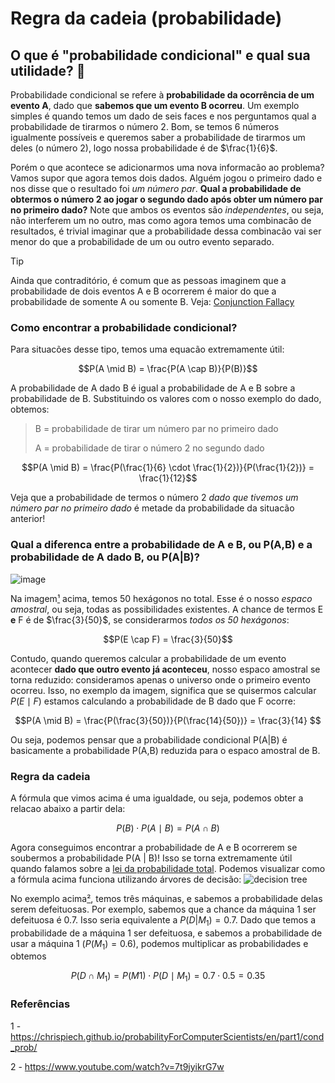 # Regra da cadeia (probabilidade)

## O que é "probabilidade condicional" e qual sua utilidade? 🎲

Probabilidade condicional se refere à **probabilidade da ocorrência de um evento A**, dado que **sabemos que um evento B ocorreu**. Um exemplo simples é quando temos um dado de seis faces e nos perguntamos qual a probabilidade de tirarmos o número 2. Bom, se temos 6 números igualmente possíveis e queremos saber a probabilidade de tirarmos um deles (o número 2), logo nossa probabilidade é de $\frac{1}{6}$. 

Porém o que acontece se adicionarmos uma nova informacão ao problema? Vamos supor que agora temos dois dados. Alguém jogou o primeiro dado e nos disse que o resultado foi *um número par*.
**Qual a probabilidade de obtermos o número 2 ao jogar o segundo dado após obter um número par no primeiro dado?** Note que ambos os eventos são *independentes*, ou seja, não interferem um no outro, mas como agora temos uma combinacão de resultados, é trivial imaginar que a probabilidade dessa combinacão vai ser menor do que a probabilidade de um ou outro evento separado. 

> [!TIP]  
> Ainda que contraditório, é comum que as pessoas imaginem que a probabilidade de dois eventos A e B ocorrerem é maior do que a probabilidade de somente A ou somente B. Veja: [Conjunction Fallacy](https://en.wikipedia.org/wiki/Conjunction_fallacy)

### Como encontrar a probabilidade condicional?
Para situacões desse tipo, temos uma equacão extremamente útil:
```math
P(A \mid B) = \frac{P(A \cap B)}{P(B)}
```
A probabilidade de A dado B é igual a probabilidade de A e B sobre a probabilidade de B.
Substituindo os valores com o nosso exemplo do dado, obtemos:

> B = probabilidade de tirar um número par no primeiro dado
> 
> A = probabilidade de tirar o número 2 no segundo dado

```math
P(A \mid B) = \frac{P(\frac{1}{6} \cdot \frac{1}{2})}{P(\frac{1}{2})} = \frac{1}{12}
```
Veja que a probabilidade de termos o número 2 _dado que tivemos um número par no primeiro dado_ é metade da probabilidade da situacão anterior!

### Qual a diferenca entre a probabilidade de A e B, ou P(A,B) e a probabilidade de A dado B, ou P(A|B)?
![image](https://github.com/user-attachments/assets/d36db160-ad59-465f-b08d-a4f45c633e54) 

Na imagem[¹](https://chrispiech.github.io/probabilityForComputerScientists/en/part1/cond_prob/) acima, temos 50 hexágonos no total. Esse é o nosso _espaco amostral_, ou seja, todas as possibilidades existentes. A chance de termos E **e** F é de $\frac{3}{50}$, se considerarmos _todos os 50 hexágonos_:
```math
P(E \cap F) = \frac{3}{50}
```
Contudo, quando queremos calcular a probabilidade de um evento acontecer **dado que outro evento já aconteceu**, nosso espaco amostral se torna reduzido: consideramos apenas o universo onde o primeiro evento ocorreu. Isso, no exemplo da imagem, significa que se quisermos calcular $P(E \mid F)$ estamos calculando a probabilidade de B dado que F ocorre:
```math
P(A \mid B) = \frac{P(\frac{3}{50})}{P(\frac{14}{50})} = \frac{3}{14} 
```
Ou seja, podemos pensar que a probabilidade condicional P(A|B) é basicamente a probabilidade P(A,B) reduzida para o espaco amostral de B.

### Regra da cadeia

A fórmula que vimos acima é uma igualdade, ou seja, podemos obter a relacao abaixo a partir dela:
```math
P(B) \cdot P(A \mid B) = P(A \cap B)
```
Agora conseguimos encontrar a probabilidade de A e B ocorrerem se soubermos a probabilidade P(A | B)! Isso se torna extremamente útil quando falamos sobre a [lei da probabilidade total](https://en.wikipedia.org/wiki/Law_of_total_probability). Podemos visualizar como a fórmula acima funciona utilizando árvores de decisão:
![decision tree](https://github.com/user-attachments/assets/8005a326-0a8b-4bed-8cce-00f80e48f1d7)

No exemplo acima[²](https://www.youtube.com/watch?v=7t9jyikrG7w), temos três máquinas, e sabemos a probabilidade delas serem defeituosas. Por exemplo, sabemos que a chance da máquina 1 ser defeituosa é 0.7. Isso seria equivalente a $P(D|M_{1}) = 0.7$. 
Dado que temos a probabilidade de a máquina 1 ser defeituosa, e sabemos a probabilidade de usar a máquina 1 ($P(M_{1}) = 0.6$), podemos multiplicar as probabilidades e obtemos 
```math
P(D \cap M_{1}) = P(M{1}) \cdot P(D \mid M_{1}) = 0.7 \cdot 0.5 = 0.35
```

### Referências
1 - https://chrispiech.github.io/probabilityForComputerScientists/en/part1/cond_prob/

2 - https://www.youtube.com/watch?v=7t9jyikrG7w
